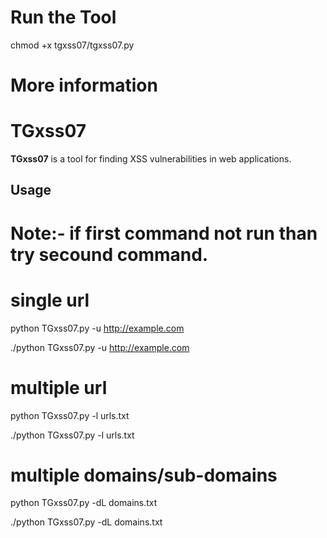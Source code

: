
# Run the Tool

chmod +x tgxss07/tgxss07.py

# More information 

# TGxss07

**TGxss07** is a tool for finding XSS vulnerabilities in web applications.

## Usage

# Note:- if first command not run than try secound command.

# single url

python TGxss07.py -u http://example.com

./python TGxss07.py -u http://example.com

# multiple url

python TGxss07.py -l urls.txt

./python TGxss07.py -l urls.txt

# multiple domains/sub-domains

python TGxss07.py -dL domains.txt

./python TGxss07.py -dL domains.txt


